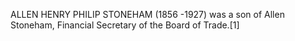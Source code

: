 ALLEN HENRY PHILIP STONEHAM (1856 -1927) was a son of Allen Stoneham, Financial Secretary of the Board of Trade.[1]
